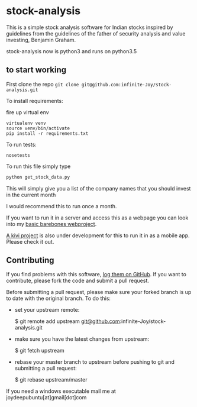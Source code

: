 # stock-analysis
This is a simple stock analysis software for Indian stocks inspired by guidelines from the guidelines of the father of security analysis and value investing, Benjamin Graham.

stock-analysis now is python3 and runs on python3.5

## to start working
First clone the repo
```git clone git@github.com:infinite-Joy/stock-analysis.git```

To install requirements:

fire up virtual env
```
virtualenv venv
source venv/bin/activate
pip install -r requirements.txt
```

To run tests:
```
nosetests
```

To run this file simply type
```bash
python get_stock_data.py
```

This will simply give you a list of the company names that you should invest in the current month

I would recommend this to run once a month.

If you want to run it in a server and access this as a webpage you can look into my [basic barebones webproject](https://github.com/infinite-Joy/stock-analysis-webapp).

[A kivi project](https://github.com/infinite-Joy/stock-analysis-kivy) is also under development for this to run it in as a mobile app. Please check it out.

## Contributing

If you find problems with this software, [log them on GitHub](https://github.com/infinite-Joy/stock-analysis/issues). If you want to contribute, please fork the code and submit a pull request.

Before submitting a pull request, please make sure your forked branch is up to date with the original branch. To do this:

* set your upstream remote:

    $ git remote add upstream git@github.com:infinite-Joy/stock-analysis.git

* make sure you have the latest changes from upstream:

    $ git fetch upstream

* rebase your master branch to upstream before pushing to git and submitting a pull request:

    $ git rebase upstream/master


If you need a windows executable mail me at joydeepubuntu[at]gmail[dot]com
